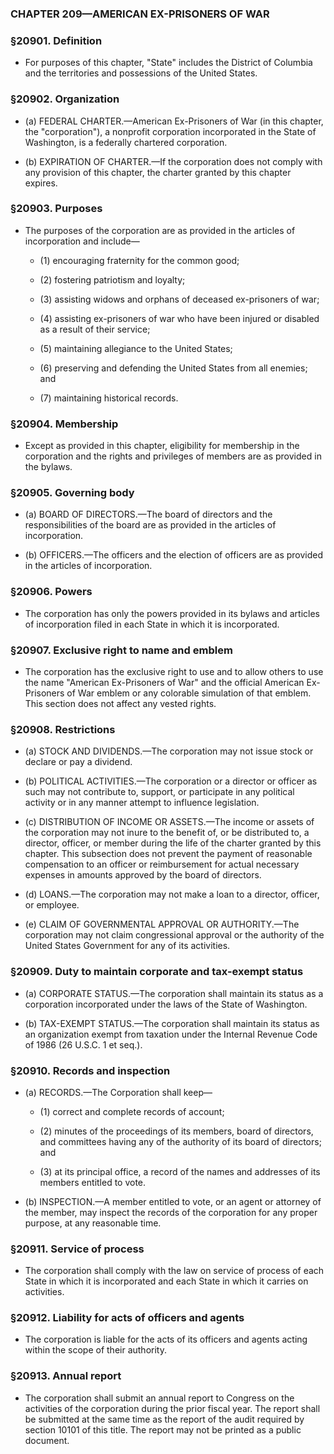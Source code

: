 ### **CHAPTER 209—AMERICAN EX-PRISONERS OF WAR**

### §20901. Definition
* For purposes of this chapter, "State" includes the District of Columbia and the territories and possessions of the United States.

### §20902. Organization
* (a) FEDERAL CHARTER.—American Ex-Prisoners of War (in this chapter, the "corporation"), a nonprofit corporation incorporated in the State of Washington, is a federally chartered corporation.

* (b) EXPIRATION OF CHARTER.—If the corporation does not comply with any provision of this chapter, the charter granted by this chapter expires.

### §20903. Purposes
* The purposes of the corporation are as provided in the articles of incorporation and include—

  * (1) encouraging fraternity for the common good;

  * (2) fostering patriotism and loyalty;

  * (3) assisting widows and orphans of deceased ex-prisoners of war;

  * (4) assisting ex-prisoners of war who have been injured or disabled as a result of their service;

  * (5) maintaining allegiance to the United States;

  * (6) preserving and defending the United States from all enemies; and

  * (7) maintaining historical records.

### §20904. Membership
* Except as provided in this chapter, eligibility for membership in the corporation and the rights and privileges of members are as provided in the bylaws.

### §20905. Governing body
* (a) BOARD OF DIRECTORS.—The board of directors and the responsibilities of the board are as provided in the articles of incorporation.

* (b) OFFICERS.—The officers and the election of officers are as provided in the articles of incorporation.

### §20906. Powers
* The corporation has only the powers provided in its bylaws and articles of incorporation filed in each State in which it is incorporated.

### §20907. Exclusive right to name and emblem
* The corporation has the exclusive right to use and to allow others to use the name "American Ex-Prisoners of War" and the official American Ex-Prisoners of War emblem or any colorable simulation of that emblem. This section does not affect any vested rights.

### §20908. Restrictions
* (a) STOCK AND DIVIDENDS.—The corporation may not issue stock or declare or pay a dividend.

* (b) POLITICAL ACTIVITIES.—The corporation or a director or officer as such may not contribute to, support, or participate in any political activity or in any manner attempt to influence legislation.

* (c) DISTRIBUTION OF INCOME OR ASSETS.—The income or assets of the corporation may not inure to the benefit of, or be distributed to, a director, officer, or member during the life of the charter granted by this chapter. This subsection does not prevent the payment of reasonable compensation to an officer or reimbursement for actual necessary expenses in amounts approved by the board of directors.

* (d) LOANS.—The corporation may not make a loan to a director, officer, or employee.

* (e) CLAIM OF GOVERNMENTAL APPROVAL OR AUTHORITY.—The corporation may not claim congressional approval or the authority of the United States Government for any of its activities.

### §20909. Duty to maintain corporate and tax-exempt status
* (a) CORPORATE STATUS.—The corporation shall maintain its status as a corporation incorporated under the laws of the State of Washington.

* (b) TAX-EXEMPT STATUS.—The corporation shall maintain its status as an organization exempt from taxation under the Internal Revenue Code of 1986 (26 U.S.C. 1 et seq.).

### §20910. Records and inspection
* (a) RECORDS.—The Corporation shall keep—

  * (1) correct and complete records of account;

  * (2) minutes of the proceedings of its members, board of directors, and committees having any of the authority of its board of directors; and

  * (3) at its principal office, a record of the names and addresses of its members entitled to vote.


* (b) INSPECTION.—A member entitled to vote, or an agent or attorney of the member, may inspect the records of the corporation for any proper purpose, at any reasonable time.

### §20911. Service of process
* The corporation shall comply with the law on service of process of each State in which it is incorporated and each State in which it carries on activities.

### §20912. Liability for acts of officers and agents
* The corporation is liable for the acts of its officers and agents acting within the scope of their authority.

### §20913. Annual report
* The corporation shall submit an annual report to Congress on the activities of the corporation during the prior fiscal year. The report shall be submitted at the same time as the report of the audit required by section 10101 of this title. The report may not be printed as a public document.